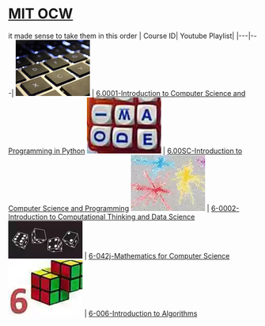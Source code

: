 # [MIT OCW](https://ocw.mit.edu/index.htm)
it made sense to take them in this order
| Course ID| Youtube Playlist|
|---|---|
![6-0001](6-0001.webp) | [6.0001-Introduction to Computer Science and Programming in Python](https://www.youtube.com/playlist?list=PLUl4u3cNGP63WbdFxL8giv4yhgdMGaZNA)
![6-00SC](6-00SC.webp) | [6.00SC-Introduction to Computer Science and Programming](https://youtube.com/playlist?list=PLB2BE3D6CA77BB8F7)
![6-0002](6-0002.webp) | [6-0002-Introduction to Computational Thinking and Data Science](https://www.youtube.com/playlist?list=PLUl4u3cNGP619EG1wp0kT-7rDE_Az5TNd)
![6-042j](6-042j.webp) | [6-042j-Mathematics for Computer Science](https://youtube.com/playlist?list=PLB7540DEDD482705B)
![6-0006](6-006.webp) | [6-006-Introduction to Algorithms](https://www.youtube.com/playlist?list=PLUl4u3cNGP61Oq3tWYp6V_F-5jb5L2iHb)